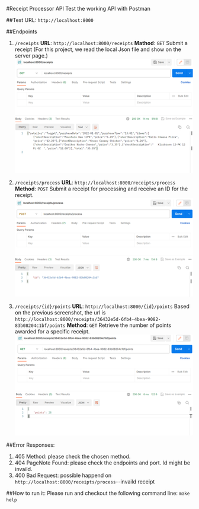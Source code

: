 #Receipt Processor API
Test the working API with Postman

##Test URL: `http://localhost:8000`

##Endpoints

1. `/receipts`
**URL**: `http://localhost:8000/receipts`
**Mathod**: `GET`
Submit a receipt (For this project, we read the local Json file and show on the server page.) 
![GETreceipt](image.png)

2. `/receipts/process`
**URL**: `http://localhost:8000/receipts/process`
**Method**: `POST`
Submit a receipt for processing and receive an ID for the receipt.
![POSTprocess](image-1.png)

2. `/receipts/{id}/points`
**URL**: `http://localhost:8000/{id}/points`
Based on the previous screenshot, the url is `http://localhost:8000/receipts/36432e5d-6fb4-4bea-9082-83b08204c1bf/points`
**Method**: `GET`
Retrieve the number of points awarded for a specific receipt.
![GETpoints](image-2.png)

##Error Responses:
1. 405 Method: please check the chosen method. 
2. 404 PageNote Found: please check the endpoints and port. Id might be invaild. 
3. 400 Bad Request: possible happend on `http://localhost:8000/receipts/process`--invaild receipt

##How to run it:
Please run and checkout the following command line:
`make help`
